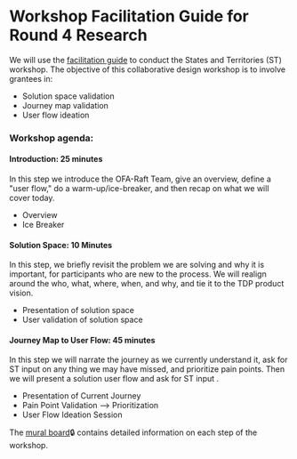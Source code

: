 # Workshop Facilitation Guide for Round 4 Research

We will use the [facilitation guide](https://app.zenhub.com/files/281707402/8b6beb37-9f66-4526-a6a7-97707f1146ec/download) to conduct the States and Territories (ST) workshop. The objective of this collaborative design workshop is to involve grantees in: 
- Solution space validation
- Journey map validation 
- User flow ideation 

### Workshop agenda:
#### Introduction: 25 minutes 
In this step we introduce the OFA-Raft Team, give an overview, define a "user flow," do a warm-up/ice-breaker, and then recap on what we will cover today. 
- Overview
- Ice Breaker

#### Solution Space: 10 Minutes  
In this step, we briefly revisit the problem we are solving and why it is important, for participants who are new to the process. We will realign around the who, what, where, when, and why, and tie it to the TDP product vision.

  - Presentation of solution space
  - User validation of solution space
  
#### Journey Map to User Flow: 45 minutes  
In this step we will narrate the journey as we currently understand it, ask for ST input on any thing we may have missed, and prioritize pain points.  Then we will present a solution user flow and ask for ST input .  
  - Presentation of Current Journey
  - Pain Point Validation --> Prioritization
  - User Flow Ideation Session 

The [mural board](https://app.mural.co/t/officeoffamilyassistance2744/m/officeoffamilyassistance2744/1613491508274/7cf6d22e727671899d3d1417c2b7e9505eee7f38):lock: contains detailed information on each step of the workshop. 

